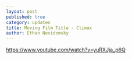 ```yaml
---
layout: post
published: true
category: updates
title: Moving Film Title - Climax
author: Ethan Nevidomsky
---
```

https://www.youtube.com/watch?v=yuRXJja_p6Q
